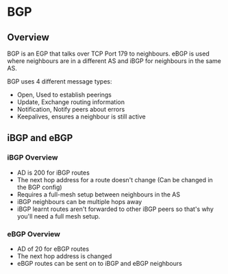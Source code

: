 # BGP
## Overview
BGP is an EGP that talks over TCP Port 179 to neighbours. eBGP is used where neighbours are in a different AS and iBGP for neighbours in the same AS.

BGP uses 4 different message types:
- Open, Used to establish peerings
- Update, Exchange routing information
- Notification, Notify peers about errors
- Keepalives, ensures a neighbour is still active

## iBGP and eBGP
### iBGP Overview
- AD is 200 for iBGP routes
- The next hop address for a route doesn't change (Can be changed in the BGP config)
- Requires a full-mesh setup between neighbours in the AS
- iBGP neighbours can be multiple hops away
- iBGP learnt routes aren't forwarded to other iBGP peers so that's why you'll need a full mesh setup.

### eBGP Overview
- AD of 20 for eBGP routes
- The next hop address is changed
- eBGP routes can be sent on to iBGP and eBGP neighbours

